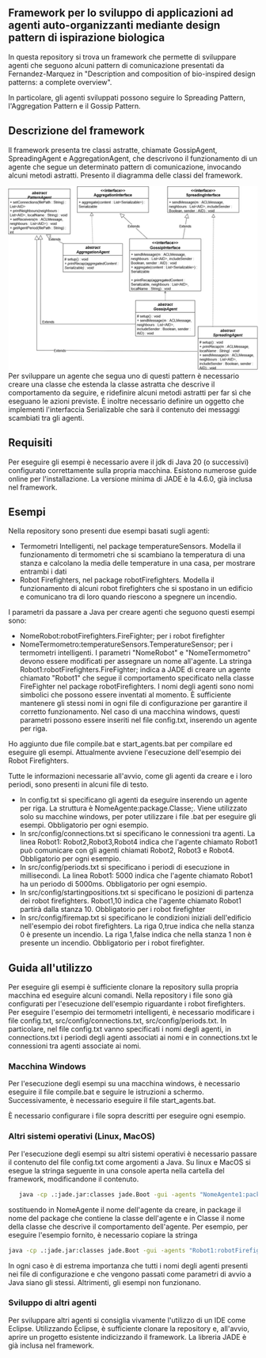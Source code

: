 ## Framework per lo sviluppo di applicazioni ad agenti auto-organizzanti mediante design pattern di ispirazione biologica

In questa repository si trova un framework che permette di sviluppare agenti che seguono alcuni pattern di comunicazione presentati da Fernandez-Marquez in "Description and composition of bio-inspired design patterns:
a complete overview".

In particolare, gli agenti sviluppati possono seguire lo Spreading Pattern, l'Aggregation Pattern e il Gossip Pattern.

## Descrizione del framework

Il framework presenta tre classi astratte, chiamate GossipAgent, SpreadingAgent e AggregationAgent, che descrivono il funzionamento di un agente che segue un determinato pattern di comunicazione, invocando alcuni metodi astratti. Presento il diagramma delle classi del framework.

![Class Diagram](Bio-inspired_patterns/img/Classes.drawio.png)
Per sviluppare un agente che segua uno di questi pattern è necessario creare una classe che estenda la classe astratta che descrive il comportamento da seguire, e ridefinire alcuni metodi astratti per far sì che eseguano le azioni previste. È inoltre necessario definire un oggetto che implementi l'interfaccia Serializable che sarà il contenuto dei messaggi scambiati tra gli agenti.

## Requisiti
Per eseguire gli esempi è necessario avere il jdk di Java 20 (o successivi) configurato correttamente sulla propria macchina. Esistono numerose guide online per l'installazione.
La versione minima di JADE è la 4.6.0, già inclusa nel framework.

## Esempi

Nella repository sono presenti due esempi basati sugli agenti:
- Termometri Intelligenti, nel package temperatureSensors. Modella il funzionamento di termometri che si scambiano la temperatura di una stanza e calcolano la media delle temperature in una casa, per mostrare entrambi i dati
- Robot Firefighters, nel package robotFirefighters. Modella il funzionamento di alcuni robot firefighters che si spostano in un edificio e comunicano tra di loro quando riescono a spegnere un incendio.

I parametri da passare a Java per creare agenti che seguono questi esempi sono:
- NomeRobot:robotFirefighters.FireFighter; per i robot firefighter
- NomeTermometro:temperatureSensors.TemperatureSensor; per i termometri intelligenti.
I parametri "NomeRobot" e "NomeTermometro" devono essere modificati per assegnare un nome all'agente.
La stringa Robot1:robotFirefighters.FireFighter; indica a JADE di creare un agente chiamato "Robot1" che segue il comportamento specificato nella classe FireFighter nel package robotFirefighters.
I nomi degli agenti sono nomi simbolici che possono essere inventati al momento. È sufficiente mantenere gli stessi nomi in ogni file di configurazione per garantire il corretto funzionamento.
Nel caso di una macchina windows, questi parametri possono essere inseriti nel file config.txt, inserendo un agente per riga.

Ho aggiunto due file compile.bat e start_agents.bat per compilare ed eseguire gli esempi. Attualmente avviene l'esecuzione dell'esempio dei Robot Firefighters.

Tutte le informazioni necessarie all'avvio, come gli agenti da creare e i loro periodi, sono presenti in alcuni file di testo.
- In config.txt si specificano gli agenti da eseguire inserendo un agente per riga. La struttura è NomeAgente:package.Classe;. Viene utilizzato solo su macchine windows, per poter utilizzare i file .bat per eseguire gli esempi. Obbligatorio per ogni esempio.
- In src/config/connections.txt si specificano le connessioni tra agenti. La linea Robot1: Robot2,Robot3,Robot4 indica che l'agente chiamato Robot1 può comunicare con gli agenti chiamati Robot2, Robot3 e Robot4. Obbligatorio per ogni esempio.
- In src/config/periods.txt si specificano i periodi di esecuzione in millisecondi. La linea Robot1: 5000 indica che l'agente chiamato Robot1 ha un periodo di 5000ms. Obbligatorio per ogni esempio.
- In src/config/startingpositions.txt si specificano le posizioni di partenza dei robot firefighters. Robot1,10 indica che l'agente chiamato Robot1 partirà dalla stanza 10. Obbligatorio per i robot firefighter
- In src/config/firemap.txt si specificano le condizioni iniziali dell'edificio nell'esempio dei robot firefighters. La riga 0,true indica che nella stanza 0 è presente un incendio. La riga 1,false indica che nella stanza 1 non è presente un incendio. Obbligatorio per i robot firefighter.

## Guida all'utilizzo

Per eseguire gli esempi è sufficiente clonare la repository sulla propria macchina ed eseguire alcuni comandi.
Nella repository i file sono già configurati per l'esecuzione dell'esempio riguardante i robot firefighters.
Per eseguire l'esempio dei termometri intelligenti, è necessario modificare i file config.txt, src/config/connections.txt, src/config/periods.txt. In particolare, nel file config.txt vanno specificati i nomi degli agenti, in connections.txt i periodi degli agenti associati ai nomi e in connections.txt le connessioni tra agenti associate ai nomi.

### Macchina Windows

Per l'esecuzione degli esempi su una macchina windows, è necessario eseguire il file compile.bat e seguire le istruzioni a schermo. Successivamente, è necessario eseguire il file start_agents.bat.

È necessario configurare i file sopra descritti per eseguire ogni esempio.

### Altri sistemi operativi (Linux, MacOS)

Per l'esecuzione degli esempi su altri sistemi operativi è necessario passare il contenuto del file config.txt come argomenti a Java. Su linux e MacOS si esegue la stringa seguente in una console aperta nella cartella del framework, modificandone il contenuto.

```bash
   java -cp .:jade.jar:classes jade.Boot -gui -agents "NomeAgente1:package.Classe;NomeAgente2:package.Classe;"
 ```

 sostituendo in NomeAgente il nome dell'agente da creare, in package il nome del package che contiene la classe dell'agente e in Classe il nome della classe che descrive il comportamento dell'agente. Per esempio, per eseguire l'esempio fornito, è necessario copiare la stringa
```bash 
java -cp .:jade.jar:classes jade.Boot -gui -agents "Robot1:robotFirefighters.FireFighter;Robot2:robotFirefighters.FireFighter;Robot3:robotFirefighters.FireFighter;Robot4:robotFirefighters.FireFighter;Robot5:robotFirefighters.FireFighter;"
```

In ogni caso è di estrema importanza che tutti i nomi degli agenti presenti nei file di configurazione e che vengono passati come parametri di avvio a Java siano gli stessi. Altrimenti, gli esempi non funzionano.

### Sviluppo di altri agenti

Per sviluppare altri agenti si consiglia vivamente l'utilizzo di un IDE come Eclipse.
Utilizzando Eclipse, è sufficiente clonare la repository e, all'avvio, aprire un progetto esistente indicizzando il framework.
La libreria JADE è già inclusa nel framework.
